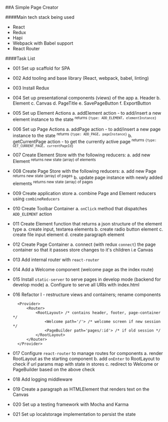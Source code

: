 ##A Simple Page Creator

####Main tech stack being used
- React
- Redux
- Hapi
- Webpack with Babel support
- React Router

####Task List

- 001 Set up scaffold for SPA

- 002 Add tooling and base library (React, webpack, babel, linting)

- 003 Install Redux

- 004 Set up presentational components (views) of the app
    a. Header
    b. Element
    c. Canvas
    d. PageTitle
    e. SavePageButton
    f. ExportButton
    
- 005 Set up Element Actions
    a. addElement action - to add/insert a new element instance to the state
    <sup>returns `{type: ADD_ELEMENT, elementInstance}`</sup>
    
- 006 Set up Page Actions
    a. addPage action - to add/insert a new page instance to the state
    <sup>returns `{type: ADD_PAGE, pageInstance}`</sup>
    b. getCurrentPage action - to get the currently active page
    <sup>returns `{type: GET_CURRENT_PAGE, currentPageId}`</sup>
    
- 007 Create Element Store with the following reducers:
    a. add new Element
    <sup>returns new state (array) of elements</sup>

- 008 Create Page Store with the following reducers:
    a. add new Page
    <sup>returns new state (array) of pages</sup>
    b. update page instance with newly added elements
    <sup>returns new state (array) of pages</sup>

- 009 Create application store
    a. combine Page and Element reducers using `combineReducers`
    
- 010 Create Toolbar Container
    a. `onClick` method that dispatches `ADD_ELEMENT` action
    
- 011 Create Element function that returns a json structure of the element type
    a. create input, textarea elements
    b. create radio button element
    c. create file input element
    d. create paragraph element

- 012 Create Page Container
    a. connect (with redux `connect`) the page container so that it passes store changes to it's children i.e Canvas
    
- 013 Add internal router with `react-router`

- 014 Add a Welcome component (welcome page as the index route)

- 015 Install `static-server` to serve pages in develop mode (backend for develop mode)
    a. Configure to serve all URIs with index.html

- 016 Refactor I - restructure views and containers; rename components
        
        <Provider>
            <Router>
                <RootLayout> /* contains header, footer, page-container */
                    <Welcome path='/'> /* welcome screen if new session */
                    <PageBuilder path='pages/:id'> /* if old session */
                </RootLayout>
            </Router>
        </Provider>

- 017 Configure `react-router` to manage routes for components
    a. render RootLayout as the starting component
    b. add `onEnter` to RootLayout to check if url params map with state in stores
    c. redirect to Welcome or PageBuilder based on the above check
    
- 018 Add logging middleware

- 019 Create a paragraph as HTMLElement that renders text on the Canvas
 
- 020 Set up a testing framework with Mocha and Karma
 
- 021 Set up localstorage implementation to persist the state

